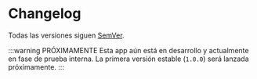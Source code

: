 # Changelog

Todas las versiones siguen [SemVer](https://semver.org/lang/es/).

:::warning PRÓXIMAMENTE
Esta app aún está en desarrollo y actualmente en fase de prueba interna. La primera versión estable (`1.0.0`) será lanzada próximamente.
:::

<!-- ## v1.0.0 <Badge type="info" text="yyyy-MM-dd" /> <Badge type="tip" text="Última" /> -->
